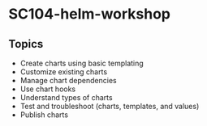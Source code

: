 # SC104-helm-workshop
## Topics
* Create charts using basic templating
* Customize existing charts
* Manage chart dependencies
* Use chart hooks
* Understand types of charts
* Test and troubleshoot (charts, templates, and values)
* Publish charts
